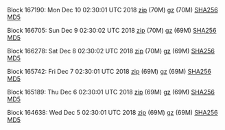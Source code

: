 Block 167190: Mon Dec 10 02:30:01 UTC 2018 [zip](https://files.01coin.io/mainnet/2018-12-10/bootstrap.dat.zip) (70M) [gz](https://files.01coin.io/mainnet/2018-12-10/bootstrap.dat.tar.gz) (70M) [SHA256](https://files.01coin.io/mainnet/2018-12-10/sha256.txt) [MD5](https://files.01coin.io/mainnet/2018-12-10/md5.txt)

Block 166705: Sun Dec  9 02:30:02 UTC 2018 [zip](https://files.01coin.io/mainnet/2018-12-09/bootstrap.dat.zip) (70M) [gz](https://files.01coin.io/mainnet/2018-12-09/bootstrap.dat.tar.gz) (69M) [SHA256](https://files.01coin.io/mainnet/2018-12-09/sha256.txt) [MD5](https://files.01coin.io/mainnet/2018-12-09/md5.txt)

Block 166278: Sat Dec  8 02:30:02 UTC 2018 [zip](https://files.01coin.io/mainnet/2018-12-08/bootstrap.dat.zip) (70M) [gz](https://files.01coin.io/mainnet/2018-12-08/bootstrap.dat.tar.gz) (69M) [SHA256](https://files.01coin.io/mainnet/2018-12-08/sha256.txt) [MD5](https://files.01coin.io/mainnet/2018-12-08/md5.txt)

Block 165742: Fri Dec  7 02:30:01 UTC 2018 [zip](https://files.01coin.io/mainnet/2018-12-07/bootstrap.dat.zip) (69M) [gz](https://files.01coin.io/mainnet/2018-12-07/bootstrap.dat.tar.gz) (69M) [SHA256](https://files.01coin.io/mainnet/2018-12-07/sha256.txt) [MD5](https://files.01coin.io/mainnet/2018-12-07/md5.txt)

Block 165189: Thu Dec  6 02:30:01 UTC 2018 [zip](https://files.01coin.io/mainnet/2018-12-06/bootstrap.dat.zip) (69M) [gz](https://files.01coin.io/mainnet/2018-12-06/bootstrap.dat.tar.gz) (69M) [SHA256](https://files.01coin.io/mainnet/2018-12-06/sha256.txt) [MD5](https://files.01coin.io/mainnet/2018-12-06/md5.txt)

Block 164638: Wed Dec  5 02:30:01 UTC 2018 [zip](https://files.01coin.io/mainnet/2018-12-05/bootstrap.dat.zip) (69M) [gz](https://files.01coin.io/mainnet/2018-12-05/bootstrap.dat.tar.gz) (69M) [SHA256](https://files.01coin.io/mainnet/2018-12-05/sha256.txt) [MD5](https://files.01coin.io/mainnet/2018-12-05/md5.txt)

